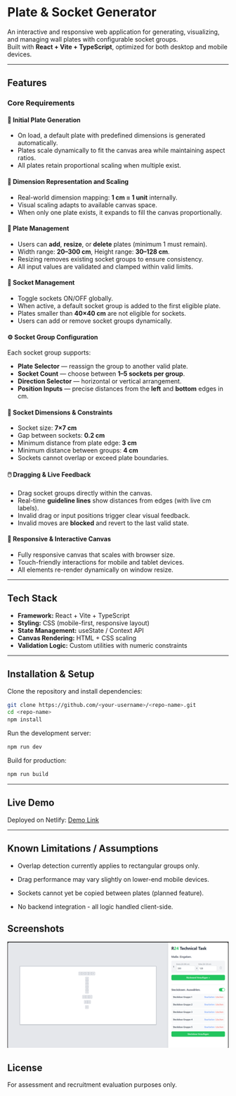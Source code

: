 # Plate & Socket Generator

An interactive and responsive web application for generating, visualizing, and managing wall plates with configurable socket groups.  
Built with **React + Vite + TypeScript**, optimized for both desktop and mobile devices.

---

## Features

### Core Requirements

#### 🧱 Initial Plate Generation
* On load, a default plate with predefined dimensions is generated automatically.
* Plates scale dynamically to fit the canvas area while maintaining aspect ratios.
* All plates retain proportional scaling when multiple exist.

#### 📏 Dimension Representation and Scaling
* Real-world dimension mapping: **1 cm = 1 unit** internally.
* Visual scaling adapts to available canvas space.
* When only one plate exists, it expands to fill the canvas proportionally.

#### 🧩 Plate Management
* Users can **add**, **resize**, or **delete** plates (minimum 1 must remain).
* Width range: **20–300 cm**, Height range: **30–128 cm**.
* Resizing removes existing socket groups to ensure consistency.
* All input values are validated and clamped within valid limits.

#### 🔌 Socket Management
* Toggle sockets ON/OFF globally.
* When active, a default socket group is added to the first eligible plate.
* Plates smaller than **40×40 cm** are not eligible for sockets.
* Users can add or remove socket groups dynamically.

#### ⚙️ Socket Group Configuration
Each socket group supports:
* **Plate Selector** — reassign the group to another valid plate.  
* **Socket Count** — choose between **1–5 sockets per group**.  
* **Direction Selector** — horizontal or vertical arrangement.  
* **Position Inputs** — precise distances from the **left** and **bottom** edges in cm.

#### 📐 Socket Dimensions & Constraints
* Socket size: **7×7 cm**  
* Gap between sockets: **0.2 cm**  
* Minimum distance from plate edge: **3 cm**  
* Minimum distance between groups: **4 cm**  
* Sockets cannot overlap or exceed plate boundaries.

#### 🖱️ Dragging & Live Feedback
* Drag socket groups directly within the canvas.
* Real-time **guideline lines** show distances from edges (with live cm labels).
* Invalid drag or input positions trigger clear visual feedback.
* Invalid moves are **blocked** and revert to the last valid state.

#### 📱 Responsive & Interactive Canvas
* Fully responsive canvas that scales with browser size.
* Touch-friendly interactions for mobile and tablet devices.
* All elements re-render dynamically on window resize.

---


## Tech Stack

* **Framework:** React + Vite + TypeScript  
* **Styling:** CSS (mobile-first, responsive layout)  
* **State Management:** useState / Context API  
* **Canvas Rendering:** HTML + CSS scaling  
* **Validation Logic:** Custom utilities with numeric constraints  

---

## Installation & Setup

Clone the repository and install dependencies:

```bash
git clone https://github.com/<your-username>/<repo-name>.git
cd <repo-name>
npm install
```

Run the development server:

```bash
npm run dev
```

Build for production:

```bash
npm run build
```
---

## Live Demo

Deployed on Netlify: [Demo Link](https://your-demo-url.vercel.app/)

---

## Known Limitations / Assumptions

* Overlap detection currently applies to rectangular groups only.

* Drag performance may vary slightly on lower-end mobile devices.

* Sockets cannot yet be copied between plates (planned feature).

* No backend integration - all logic handled client-side.

## Screenshots
![Preview Screenshot](./screenshot.png)


## License

For assessment and recruitment evaluation purposes only.